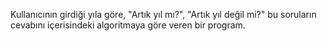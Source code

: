 Kullanıcının girdiği yıla göre, "Artık yıl mı?", "Artık yıl değil mi?" bu soruların cevabını içerisindeki algoritmaya göre veren bir program.  
